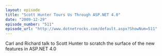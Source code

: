 ```yaml
---
layout: episode
title: "Scott Hunter Tours Us Through ASP.NET 4.0"
date: "2009-12-29"
episode_number: "511"
episode_url: "http://www.dotnetrocks.com/default.aspx?ShowNum=511"
---
```


Carl and Richard talk to Scott Hunter to scratch the surface of the new features in ASP.NET 4.0
